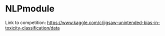 # NLPmodule

Link to competition:
https://www.kaggle.com/c/jigsaw-unintended-bias-in-toxicity-classification/data
